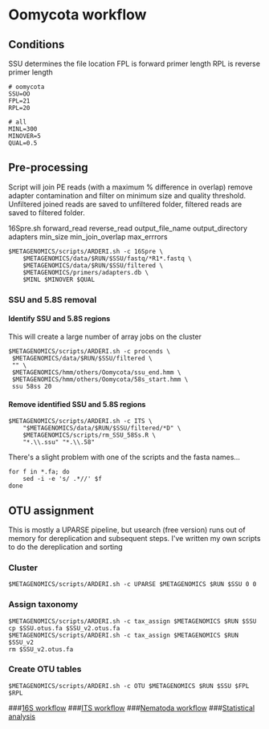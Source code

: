 # Oomycota workflow

## Conditions
SSU determines the file location
FPL is forward primer length
RPL is reverse primer length

```shell
# oomycota
SSU=OO 
FPL=21
RPL=20

# all
MINL=300
MINOVER=5
QUAL=0.5
```

## Pre-processing
Script will join PE reads (with a maximum % difference in overlap) remove adapter contamination and filter on minimum size and quality threshold.
Unfiltered joined reads are saved to unfiltered folder, filtered reads are saved to filtered folder.

16Spre.sh forward_read reverse_read output_file_name output_directory adapters min_size min_join_overlap max_errrors 

```shell
$METAGENOMICS/scripts/ARDERI.sh -c 16Spre \
	$METAGENOMICS/data/$RUN/$SSU/fastq/*R1*.fastq \
	$METAGENOMICS/data/$RUN/$SSU/filtered \
	$METAGENOMICS/primers/adapters.db \
	$MINL $MINOVER $QUAL
```
### SSU and 5.8S removal 

#### Identify SSU and 5.8S regions

This will create a large number of array jobs on the cluster

```shell
$METAGENOMICS/scripts/ARDERI.sh -c procends \
 $METAGENOMICS/data/$RUN/$SSU/filtered \
 "" \
 $METAGENOMICS/hmm/others/Oomycota/ssu_end.hmm \
 $METAGENOMICS/hmm/others/Oomycota/58s_start.hmm \
 ssu 58ss 20
```

#### Remove identified SSU and 5.8S regions

```shell
$METAGENOMICS/scripts/ARDERI.sh -c ITS \
	"$METAGENOMICS/data/$RUN/$SSU/filtered/*D" \
	$METAGENOMICS/scripts/rm_SSU_58Ss.R \
	"*.\\.ssu" "*.\\.58"
```

There's a slight problem with one of the scripts and the fasta names...
```shell
for f in *.fa; do
	sed -i -e 's/ .*//' $f
done
```

## OTU assignment 
This is mostly a UPARSE pipeline, but usearch (free version) runs out of memory for dereplication and subsequent steps. I've written my own scripts to do the dereplication and sorting 

### Cluster 
```shell
$METAGENOMICS/scripts/ARDERI.sh -c UPARSE $METAGENOMICS $RUN $SSU 0 0
```
### Assign taxonomy
```shell
$METAGENOMICS/scripts/ARDERI.sh -c tax_assign $METAGENOMICS $RUN $SSU 
cp $SSU.otus.fa $SSU_v2.otus.fa
$METAGENOMICS/scripts/ARDERI.sh -c tax_assign $METAGENOMICS $RUN $SSU_v2
rm $SSU_v2.otus.fa
```

### Create OTU tables
```shell
$METAGENOMICS/scripts/ARDERI.sh -c OTU $METAGENOMICS $RUN $SSU $FPL $RPL
```


###[16S workflow](../master/16S%20%20workflow.md)
###[ITS workflow](../master/ITS%20%20workflow.md)
###[Nematoda workflow](../master/Nematode%20%20workflow.md)
###[Statistical analysis](../master/statistical%20analysis.md)



